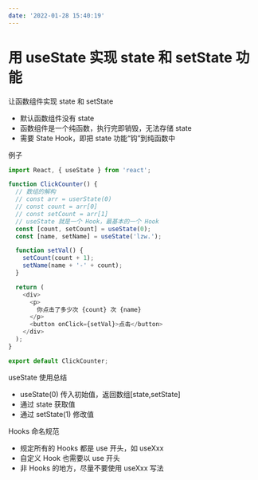 ```yaml
---
date: '2022-01-28 15:40:19'
---
```


# 用 useState 实现 state 和 setState 功能

让函数组件实现 state 和 setState

- 默认函数组件没有 state
- 函数组件是一个纯函数，执行完即销毁，无法存储 state
- 需要 State Hook，即把 state 功能“钩”到纯函数中

例子

```js
import React, { useState } from 'react';

function ClickCounter() {
  // 数组的解构
  // const arr = userState(0)
  // const count = arr[0]
  // const setCount = arr[1]
  // useState 就是一个 Hook，最基本的一个 Hook
  const [count, setCount] = useState(0);
  const [name, setName] = useState('lzw.');

  function setVal() {
    setCount(count + 1);
    setName(name + '-' + count);
  }

  return (
    <div>
      <p>
        你点击了多少次 {count} 次 {name}
      </p>
      <button onClick={setVal}>点击</button>
    </div>
  );
}

export default ClickCounter;
```

useState 使用总结

- useState(0) 传入初始值，返回数组[state,setState]
- 通过 state 获取值
- 通过 setState(1) 修改值

Hooks 命名规范

- 规定所有的 Hooks 都是 use 开头，如 useXxx
- 自定义 Hook 也需要以 use 开头
- 非 Hooks 的地方，尽量不要使用 useXxx 写法
